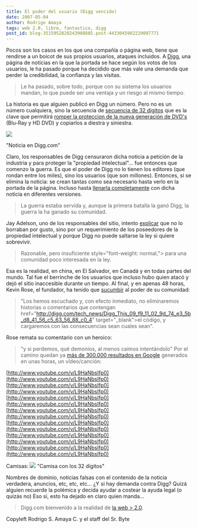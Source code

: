 ```yaml
---
title: El poder del usuario (Digg vencido)
date: 2007-05-04
author: Rodrigo Amaya
tags: web 2.0, libre, fantastico, digg
post_id: blog-3515952828243908885.post-4433045982229097771
---
```


Pocos son los casos en los que una compañía o página web, tiene que rendirse a un boicot de sus propios usuarios, ataques incluidos. A [Digg](http://digg.com/), una página de noticias en la que la portada se hace según los votos de los usuarios, le ha pasado porque ha decidido que más vale una demanda que perder la credibilidad, la confianza y las visitas.

> Le ha pasado, sobre todo, porque con su sistema los
> usuarios mandan, lo que puede ser una ventaja y un riesgo al mismo
> tiempo.

La historia es que alguien publicó en Digg un número. Pero no es un número cualquiera, sino la secuencia de [secuencia de 32 digitos](http://www.lapetiteclaudine.com/archives/011543.html) que es la clave que permitirá [romper la proteccion de la nueva generación de DVD's](http://www.freedom-to-tinker.com/?p=1104) (Blu-Ray y HD DVD) y copiarlos a diestra y siniestra.

[![](http://bp1.blogger.com/_ayvorITawE4/RjsdXUK33zI/AAAAAAAAAWA/dhEOcyikw7c/s400/1178174099_g_1.jpg)](http://bp1.blogger.com/_ayvorITawE4/RjsdXUK33zI/AAAAAAAAAWA/dhEOcyikw7c/s1600-h/1178174099_g_1.jpg)

"Noticia en Digg.com"

Claro, los responsables de Digg censuraron dicha noticia a petición de la industria y para proteger la "propiedad intelectual"... fue entonces que comenzo la guerra. Es que el poder de Digg no lo tienen los editores (que rondan entre los miles), sino los usuarios (que son millones). Entonces, si se elimina la noticia: se crean tantas como sea necesario hasta verlo en la portada de la página. Incluso hasta [llenarla completamente](http://www.flickr.com/photos/8080741@N04/480718913/) con dicha noticia en diferentes versiones.

> La guerra estaba
> servida y, aunque la primera batalla la ganó Digg, la guerra la ha ganado su
> comunidad.

Jay Adelson, uno de los responsables del sitio, intento [explicar](http://blog.digg.com/?p=73) que no lo borraban por gusto, sino por un requerimiento de los poseedores de la propiedad intelectual y porque Digg no puede saltarse la ley si quiere sobrevivir.

> Razonable, pero
> insuficiente style="font-weight: normal;"> para una comunidad
> poco interesada en la ley.

Esa es la realidad, en china, en El Salvador, en Canadá y en todas partes del mundo. Tal fue el berrinche de los usuarios que incluso hubo quien atacó y dejó el sitio inaccesible durante un tiempo. Al final, y en apenas 48 horas, Kevin Rose, el fundador, ha tenido que [sucumbir](http://blog.digg.com/?p=74) al poder de su comunidad:

> "Los hemos escuchado y, con efecto inmediato, no eliminaremos
> historias o comentarios que contengan href="http://digg.com/tech_news/Digg_This_09_f9_11_02_9d_74_e3_5b_d8_41_56_c5_63_56_88_c0_4"
> target="_blank">el código, y cargaremos con las consecuencias sean cuales
> sean".

Rose remata su comentario con un heroico:

> "y si
> perdemos, qué demonios, al menos caímos intentándolo"
Por el camino quedan ya [más de 300.000 resultados en Google](http://www.google.com/search?q=09+F9+11+02+9D+74+E3+5B+D8+41+56+C5+63+56+88+C0) generados en unas horas, un vídeo/canción:

[http://www.youtube.com/v/L9HaNbsIfp0](http://www.youtube.com/v/L9HaNbsIfp0) [http://www.youtube.com/v/L9HaNbsIfp0](http://www.youtube.com/v/L9HaNbsIfp0) [http://www.youtube.com/v/L9HaNbsIfp0](http://www.youtube.com/v/L9HaNbsIfp0) [http://www.youtube.com/v/L9HaNbsIfp0](http://www.youtube.com/v/L9HaNbsIfp0) [http://www.youtube.com/v/L9HaNbsIfp0](http://www.youtube.com/v/L9HaNbsIfp0) [http://www.youtube.com/v/L9HaNbsIfp0](http://www.youtube.com/v/L9HaNbsIfp0) [http://www.youtube.com/v/L9HaNbsIfp0](http://www.youtube.com/v/L9HaNbsIfp0)

Camisas:
[![](http://bp0.blogger.com/_ayvorITawE4/RjscWEK33yI/AAAAAAAAAV4/JAMN3wXmjyY/s400/09F91102b.jpg)](http://bp0.blogger.com/_ayvorITawE4/RjscWEK33yI/AAAAAAAAAV4/JAMN3wXmjyY/s1600-h/09F91102b.jpg)
"Camisa con los 32
dígitos"

Nombres de dominio, noticias falsas con el contenido de la noticia verdadera, anuncios, etc, etc, etc... ¿Y si hay demanda contra Digg? Quizá alguien recuerde la polémica y decida ayudar a costear la ayuda legal (o quizás no) Eso si, esto ha dejado en claro quien manda...
> Digg.com bienvenido a la
> realidad de [la web > 2.0](http://srbyte.blogspot.com/2007/04/web-20-qu-es.html).

Copyleft Rodrigo S. Amaya C. y el staff del Sr. Byte